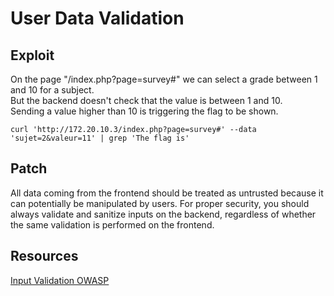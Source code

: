 # User Data Validation

## Exploit

On the page "/index.php?page=survey#" we can select a grade between 1 and 10 for a subject.\
But the backend doesn't check that the value is between 1 and 10.\
Sending a value higher than 10 is triggering the flag to be shown.

`curl 'http://172.20.10.3/index.php?page=survey#' --data 'sujet=2&valeur=11' | grep 'The flag is'`

## Patch

All data coming from the frontend should be treated as untrusted because it can potentially be manipulated by users.
For proper security, you should always validate and sanitize inputs on the backend, regardless of whether the same validation is performed on the frontend.

## Resources

[Input Validation OWASP](https://cheatsheetseries.owasp.org/cheatsheets/Input_Validation_Cheat_Sheet.html#implementing-input-validation)
